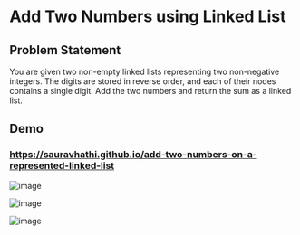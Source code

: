 # Add Two Numbers using Linked List

## Problem Statement

You are given two non-empty linked lists representing two non-negative integers. The digits are stored in reverse order, and each of their nodes contains a single digit. Add the two numbers and return the sum as a linked list.

## Demo

### https://sauravhathi.github.io/add-two-numbers-on-a-represented-linked-list

![image](https://user-images.githubusercontent.com/61316762/203539936-4325cd82-149d-4ea3-a085-20c300a201ad.png)

![image](https://user-images.githubusercontent.com/61316762/203539946-a2a0312e-c26f-41eb-8504-3b341bf092c7.png)

![image](https://user-images.githubusercontent.com/61316762/203539955-253d91ae-e56f-4ecb-b89b-fea8b5c9edcb.png)
